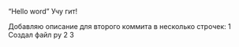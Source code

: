 “Hello word”
Учу гит!

Добавляю описание для второго коммита в несколько строчек:
1 Создал файл py
2
3

